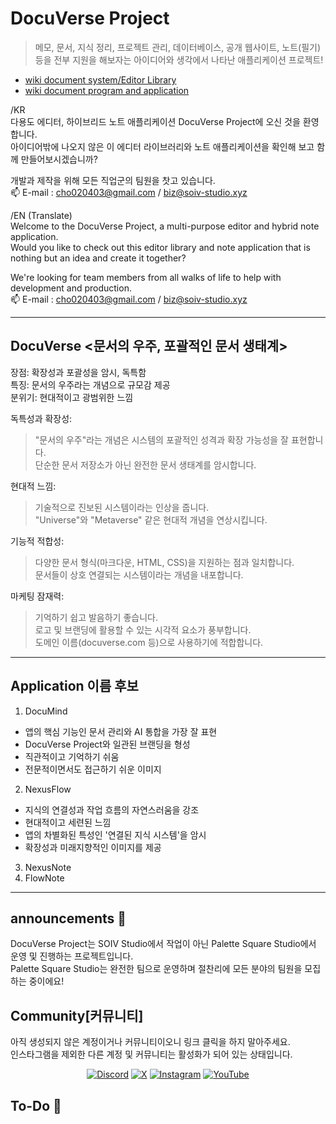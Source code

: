 # DocuVerse Project
> 메모, 문서, 지식 정리, 프로젝트 관리, 데이터베이스, 공개 웹사이트, 노트(필기) 등을 전부 지원을 해보자는 아이디어와 생각에서 나타난 애플리케이션 프로젝트!
- [wiki document system/Editor Library](Development_Docs\Editor_Library)
- [wiki document program and application](Development_Docs\Application)

/KR<br>
다용도 에디터, 하이브리드 노트 애플리케이션 DocuVerse Project에 오신 것을 환영합니다.<br>
아이디어밖에 나오지 않은 이 에디터 라이브러리와 노트 애플리케이션을 확인해 보고 함께 만들어보시겠습니까?

개발과 제작을 위해 모든 직업군의 팀원을 찻고 있습니다.<br>
📫 E-mail : cho020403@gmail.com / biz@soiv-studio.xyz

/EN (Translate)<br>
Welcome to the DocuVerse Project, a multi-purpose editor and hybrid note application.<br>
Would you like to check out this editor library and note application that is nothing but an idea and create it together?

We're looking for team members from all walks of life to help with development and production.<br>
📫 E-mail : cho020403@gmail.com / biz@soiv-studio.xyz

---

## DocuVerse <문서의 우주, 포괄적인 문서 생태계>
장점: 확장성과 포괄성을 암시, 독특함<br>
특징: 문서의 우주라는 개념으로 규모감 제공<br>
분위기: 현대적이고 광범위한 느낌<br>

독특성과 확장성:
> "문서의 우주"라는 개념은 시스템의 포괄적인 성격과 확장 가능성을 잘 표현합니다.<br>
단순한 문서 저장소가 아닌 완전한 문서 생태계를 암시합니다.

현대적 느낌:
> 기술적으로 진보된 시스템이라는 인상을 줍니다.<br>
"Universe"와 "Metaverse" 같은 현대적 개념을 연상시킵니다.

기능적 적합성:
> 다양한 문서 형식(마크다운, HTML, CSS)을 지원하는 점과 일치합니다.<br>
문서들이 상호 연결되는 시스템이라는 개념을 내포합니다.

마케팅 잠재력:
> 기억하기 쉽고 발음하기 좋습니다.<br>
로고 및 브랜딩에 활용할 수 있는 시각적 요소가 풍부합니다.<br>
도메인 이름(docuverse.com 등)으로 사용하기에 적합합니다.

---

## Application 이름 후보
1. DocuMind
  - 앱의 핵심 기능인 문서 관리와 AI 통합을 가장 잘 표현
  - DocuVerse Project와 일관된 브랜딩을 형성
  - 직관적이고 기억하기 쉬움
  - 전문적이면서도 접근하기 쉬운 이미지
2. NexusFlow
  - 지식의 연결성과 작업 흐름의 자연스러움을 강조
  - 현대적이고 세련된 느낌
  - 앱의 차별화된 특성인 '연결된 지식 시스템'을 암시
  - 확장성과 미래지향적인 이미지를 제공
3. NexusNote
4. FlowNote

---

## announcements 📢

DocuVerse Project는 SOIV Studio에서 작업이 아닌 Palette Square Studio에서 운영 및 진행하는 프로젝트입니다.<br>
Palette Square Studio는 완전한 팀으로 운영하며 절찬리에 모든 분야의 팀원을 모집하는 중이에요!

## Community[커뮤니티]

아직 생성되지 않은 계정이거나 커뮤니티이오니 링크 클릭을 하지 말아주세요.<br>
인스타그램을 제외한 다른 계정 및 커뮤니티는 활성화가 되어 있는 상태입니다.

<p align="center">
  <a href="https://discord.gg/tVnhbaB9yY"><img src="https://img.shields.io/badge/Discord-%235865F2.svg?style=for-the-badge&logo=discord&logoColor=white" alt="Discord"></a>
  <a href="https://x.com/PSquare_Studio"><img src="https://img.shields.io/badge/X-%23000000.svg?style=for-the-badge&logo=X&logoColor=white" alt="X"></a>
  <a href="https://instagram.com/Palette-Square_Studio"><img src="https://img.shields.io/badge/Instagram-%23E4405F.svg?style=for-the-badge&logo=Instagram&logoColor=white" alt="Instagram"></a>
  <a href="https://www.youtube.com/@Palette-Square_Studio"><img src="https://img.shields.io/badge/YouTube-%23FF0000.svg?style=for-the-badge&logo=YouTube&logoColor=white" alt="YouTube"></a>
</p>

## To-Do 📝